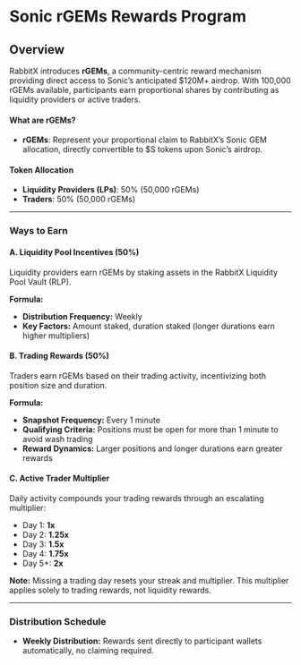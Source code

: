 # Sonic rGEMs Rewards Program

## Overview

RabbitX introduces **rGEMs**, a community-centric reward mechanism providing direct access to Sonic’s anticipated $120M+ airdrop. With 100,000 rGEMs available, participants earn proportional shares by contributing as liquidity providers or active traders.

#### What are rGEMs?

* **rGEMs**: Represent your proportional claim to RabbitX’s Sonic GEM allocation, directly convertible to $S tokens upon Sonic’s airdrop.

#### Token Allocation

* **Liquidity Providers (LPs)**: 50% (50,000 rGEMs)
* **Traders**: 50% (50,000 rGEMs)

***

### Ways to Earn

#### A. Liquidity Pool Incentives (50%)

Liquidity providers earn rGEMs by staking assets in the RabbitX Liquidity Pool Vault (RLP).

**Formula:**

* **Distribution Frequency:** Weekly
* **Key Factors:** Amount staked, duration staked (longer durations earn higher multipliers)

#### B. Trading Rewards (50%)

Traders earn rGEMs based on their trading activity, incentivizing both position size and duration.

**Formula:**

* **Snapshot Frequency:** Every 1 minute
* **Qualifying Criteria:** Positions must be open for more than 1 minute to avoid wash trading
* **Reward Dynamics:** Larger positions and longer durations earn greater rewards

#### C. Active Trader Multiplier

Daily activity compounds your trading rewards through an escalating multiplier:

* Day 1: **1x**
* Day 2: **1.25x**
* Day 3: **1.5x**
* Day 4: **1.75x**
* Day 5+: **2x**

**Note:** Missing a trading day resets your streak and multiplier. This multiplier applies solely to trading rewards, not liquidity rewards.

***

### Distribution Schedule

* **Weekly Distribution:** Rewards sent directly to participant wallets automatically, no claiming required.
